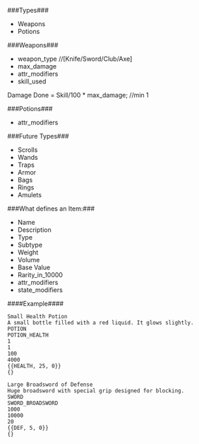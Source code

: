 ###Types###
* Weapons
* Potions
	
###Weapons###
* weapon_type //[Knife/Sword/Club/Axe]
* max_damage
* attr_modifiers
* skill_used

Damage Done = Skill/100 * max_damage; //min 1

###Potions###
* attr_modifiers

###Future Types###
* Scrolls
* Wands
* Traps
* Armor
* Bags
* Rings
* Amulets

###What defines an Item:###

* Name
* Description
* Type
* Subtype
* Weight
* Volume
* Base Value
* Rarity_in_10000
* attr_modifiers
* state_modifiers

####Example####
```
Small Health Potion
A small bottle filled with a red liquid. It glows slightly.
POTION
POTION_HEALTH
1
1
100
4000
{{HEALTH, 25, 0}}
{}
```

```
Large Broadsword of Defense
Huge broadsword with special grip designed for blocking.
SWORD
SWORD_BROADSWORD
1000
10000
20
{{DEF, 5, 0}}
{}
```

